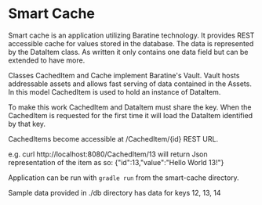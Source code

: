 # Smart Cache

Smart cache is an application utilizing Baratine technology. It provides REST 
accessible cache for values stored in the database. The data is represented by 
the DataItem class. As written it only contains one data field but can be 
extended to have more. 

Classes CachedItem and Cache implement Baratine's Vault. Vault hosts addressable
assets and allows fast serving of data contained in the Assets. In this model
CachedItem is used to hold an instance of DataItem. 

To make this work CachedItem and DataItem must share the key. When the CachedItem 
is requested for the first time it will load the DataItem identified by that key. 

CachedItems become accessible at /CachedItem/{id} REST URL.
 
e.g. curl http://localhost:8080/CachedItem/13
will return Json representation of the item as so: {"id":13,"value":"Hello World 13!"}

Application can be run with `gradle run` from the smart-cache directory.

Sample data provided in ./db directory has data for keys 12, 13, 14


